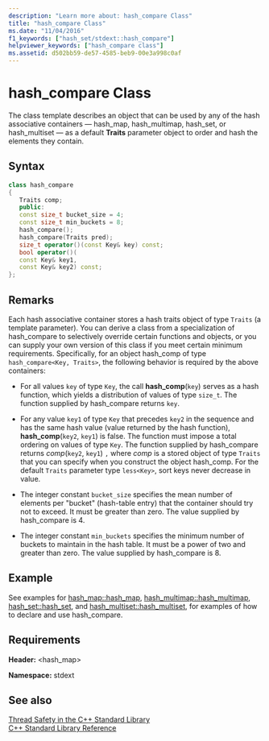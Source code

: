 ```yaml
---
description: "Learn more about: hash_compare Class"
title: "hash_compare Class"
ms.date: "11/04/2016"
f1_keywords: ["hash_set/stdext::hash_compare"]
helpviewer_keywords: ["hash_compare class"]
ms.assetid: d502bb59-de57-4585-beb9-00e3a998c0af
---
```

# hash_compare Class

The class template describes an object that can be used by any of the hash associative containers — hash_map, hash_multimap, hash_set, or hash_multiset — as a default **Traits** parameter object to order and hash the elements they contain.

## Syntax

```cpp
class hash_compare
{
   Traits comp;
   public:
   const size_t bucket_size = 4;
   const size_t min_buckets = 8;
   hash_compare();
   hash_compare(Traits pred);
   size_t operator()(const Key& key) const;
   bool operator()(
   const Key& key1,
   const Key& key2) const;
};
```

## Remarks

Each hash associative container stores a hash traits object of type `Traits` (a template parameter). You can derive a class from a specialization of hash_compare to selectively override certain functions and objects, or you can supply your own version of this class if you meet certain minimum requirements. Specifically, for an object hash_comp of type `hash_compare<Key, Traits>`, the following behavior is required by the above containers:

- For all values `key` of type `Key`, the call **hash_comp**(`key`) serves as a hash function, which yields a distribution of values of type `size_t`. The function supplied by hash_compare returns `key`.

- For any value `key1` of type `Key` that precedes `key2` in the sequence and has the same hash value (value returned by the hash function), **hash_comp**(`key2`, `key1`) is false. The function must impose a total ordering on values of type `Key`. The function supplied by hash_compare returns *comp*(`key2`, `key1`) `,` where *comp* is a stored object of type `Traits` that you can specify when you construct the object hash_comp. For the default `Traits` parameter type `less<Key>`, sort keys never decrease in value.

- The integer constant `bucket_size` specifies the mean number of elements per "bucket" (hash-table entry) that the container should try not to exceed. It must be greater than zero. The value supplied by hash_compare is 4.

- The integer constant `min_buckets` specifies the minimum number of buckets to maintain in the hash table. It must be a power of two and greater than zero. The value supplied by hash_compare is 8.

## Example

See examples for [hash_map::hash_map](../standard-library/hash-map-class.md#hash_map), [hash_multimap::hash_multimap](../standard-library/hash-multimap-class.md#hash_multimap), [hash_set::hash_set](../standard-library/hash-set-class.md#hash_set), and [hash_multiset::hash_multiset](../standard-library/hash-multiset-class.md#hash_multiset), for examples of how to declare and use hash_compare.

## Requirements

**Header:** \<hash_map>

**Namespace:** stdext

## See also

[Thread Safety in the C++ Standard Library](../standard-library/thread-safety-in-the-cpp-standard-library.md)\
[C++ Standard Library Reference](../standard-library/cpp-standard-library-reference.md)
